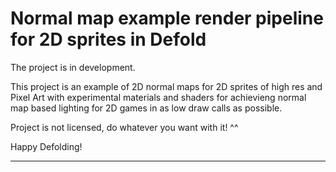 # Normal map example render pipeline for 2D sprites in Defold

The project is in development.

This project is an example of 2D normal maps for 2D sprites of high res and Pixel Art with experimental materials and shaders for achievieng normal map based lighting for 2D games in as low draw calls as possible.

Project is not licensed, do whatever you want with it! ^^

Happy Defolding!

---
